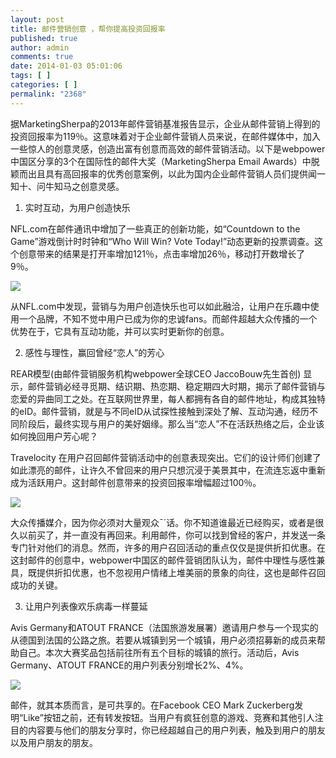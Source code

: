 ```yaml
---
layout: post
title: 邮件营销创意 ，帮你提高投资回报率
published: true
author: admin
comments: true
date: 2014-01-03 05:01:06
tags: [ ]
categories: [ ]
permalink: "2368"
---
```

据MarketingSherpa的2013年邮件营销基准报告显示，企业从邮件营销上得到的投资回报率为119％。这意味着对于企业邮件营销人员来说，在邮件媒体中，加入一些惊人的创意灵感，创造出富有创意而高效的邮件营销活动。以下是webpower中国区分享的3个在国际性的邮件大奖（MarketingSherpa Email Awards）中脱颖而出且具有高回报率的优秀创意案例，以此为国内企业邮件营销人员们提供闻一知十、问牛知马之创意灵感。

1. 实时互动，为用户创造快乐

NFL.com在邮件通讯中增加了一些真正的创新功能，如“Countdown to the Game”游戏倒计时时钟和“Who Will Win? Vote Today!”动态更新的投票调查。这个创意带来的结果是打开率增加121％，点击率增加26％，移动打开数增长了9％。

![][1]

从NFL.com中发现，营销与为用户创造快乐也可以如此融洽，让用户在乐趣中使用一个品牌，不知不觉中用户已成为你的忠诚fans。而邮件超越大众传播的一个优势在于，它具有互动功能，并可以实时更新你的创意。

2. 感性与理性，赢回曾经“恋人”的芳心

REAR模型(由邮件营销服务机构webpower全球CEO JaccoBouw先生首创) 显示，邮件营销必经寻觅期、结识期、热恋期、稳定期四大时期，揭示了邮件营销与恋爱的异曲同工之处。在互联网世界里，每人都拥有各自的邮件地址，构成其独特的eID。邮件营销，就是与不同eID从试探性接触到深处了解、互动沟通，经历不同阶段后，最终实现与用户的美好姻缘。那么当“恋人”不在活跃热络之后，企业该如何挽回用户芳心呢？

Travelocity 在用户召回邮件营销活动中的创意表现突出。它们的设计师们创建了如此漂亮的邮件，让许久不曾回来的用户只想沉浸于美景其中，在流连忘返中重新成为活跃用户。这封邮件创意带来的投资回报率增幅超过100％。

![][2]

大众传播媒介，因为你必须对大量观众¯´话。你不知道谁最近已经购买，或者是很久以前买了，并一直没有再回来。利用邮件，你可以找到曾经的客户，并发送一条专门针对他们的消息。然而，许多的用户召回活动的重点仅仅是提供折扣优惠。在这封邮件的创意中，webpower中国区的邮件营销团队认为，邮件中理性与感性兼具，既提供折扣优惠，也不忽视用户情绪上堆美丽的景象的向往，这也是邮件召回成功的关键。

3. 让用户列表像欢乐病毒一样蔓延
  
Avis Germany和ATOUT FRANCE（法国旅游发展署）邀请用户参与一个现实的从德国到法国的公路之旅。若要从城镇到另一个城镇，用户必须招募新的成员来帮助自己。本次大赛奖品包括前往所有五个目标的城镇的旅行。活动后，Avis Germany、ATOUT FRANCE的用户列表分别增长2%、4%。

![][3]

邮件，就其本质而言，是可共享的。在Facebook CEO Mark Zuckerberg发明“Like”按钮之前，还有转发按钮。当用户有疯狂创意的游戏、竞赛和其他引人注目的内容要与他们的朋友分享时，你已经超越自己的用户列表，触及到用户的朋友以及用户朋友的朋友。

 [1]: http://yongz.com/yz/wp-content/uploads/2014/04/c2ba558c6f8f90f4a88fdca132b5fe34.png
 [2]: http://yongz.com/yz/wp-content/uploads/2014/04/4b1a0ca993e202c9759d169fbe5c03c0.png
 [3]: http://yongz.com/yz/wp-content/uploads/2014/04/dcb4525b72ab7042db34b90e98c8d0ed.png